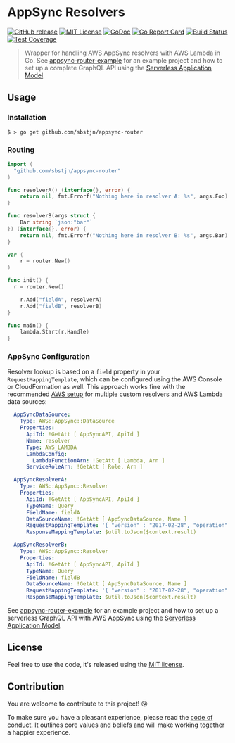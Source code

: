 # AppSync Resolvers

[![GitHub release](https://img.shields.io/github/release/sbstjn/appsync-router.svg?maxAge=600)](https://github.com/sbstjn/appsync-router/releases)
[![MIT License](https://img.shields.io/github/license/sbstjn/appsync-router.svg?maxAge=3600)](https://github.com/sbstjn/appsync-router/blob/master/LICENSE.md)
[![GoDoc](https://godoc.org/github.com/sbstjn/appsync-router?status.svg)](https://godoc.org/github.com/sbstjn/appsync-router)
[![Go Report Card](https://goreportcard.com/badge/github.com/sbstjn/appsync-router)](https://goreportcard.com/report/github.com/sbstjn/appsync-router)
[![Build Status](https://img.shields.io/circleci/project/sbstjn/appsync-router.svg?maxAge=600)](https://circleci.com/gh/sbstjn/appsync-router)
[![Test Coverage](https://api.codeclimate.com/v1/badges/ae56f89b122d14b9749e/test_coverage)](https://codeclimate.com/github/sbstjn/appsync-router/test_coverage)

> Wrapper for handling AWS AppSync resolvers with AWS Lambda in Go. See [appsync-router-example] for an example project and how to set up a complete GraphQL API using the [Serverless Application Model].

## Usage

### Installation

```
$ > go get github.com/sbstjn/appsync-router
```

### Routing

```go
import (
  "github.com/sbstjn/appsync-router"
)

func resolverA() (interface{}, error) {
	return nil, fmt.Errorf("Nothing here in resolver A: %s", args.Foo)
}

func resolverB(args struct {
	Bar string `json:"bar"`
}) (interface{}, error) {
	return nil, fmt.Errorf("Nothing here in resolver B: %s", args.Bar)
}

var (
	r = router.New()
)

func init() {
  r = router.New()

	r.Add("fieldA", resolverA)
	r.Add("fieldB", resolverB)
}

func main() {
	lambda.Start(r.Handle)
}
```

### AppSync Configuration

Resolver lookup is based on a `field` property in your `RequestMappingTemplate`, which can be configured using the AWS Console or CloudFormation as well. This approach works fine with the recommended [AWS setup] for multiple custom resolvers and AWS Lambda data sources:

```yaml
  AppSyncDataSource:
    Type: AWS::AppSync::DataSource
    Properties:
      ApiId: !GetAtt [ AppSyncAPI, ApiId ]
      Name: resolver
      Type: AWS_LAMBDA
      LambdaConfig:
        LambdaFunctionArn: !GetAtt [ Lambda, Arn ]
      ServiceRoleArn: !GetAtt [ Role, Arn ]

  AppSyncResolverA:
    Type: AWS::AppSync::Resolver
    Properties:
      ApiId: !GetAtt [ AppSyncAPI, ApiId ]
      TypeName: Query
      FieldName: fieldA
      DataSourceName: !GetAtt [ AppSyncDataSource, Name ]
      RequestMappingTemplate: '{ "version" : "2017-02-28", "operation": "Invoke", "payload": { "field": "fieldA", "arguments": $utils.toJson($context.arguments) } }'
      ResponseMappingTemplate: $util.toJson($context.result)

  AppSyncResolverB:
    Type: AWS::AppSync::Resolver
    Properties:
      ApiId: !GetAtt [ AppSyncAPI, ApiId ]
      TypeName: Query
      FieldName: fieldB
      DataSourceName: !GetAtt [ AppSyncDataSource, Name ]
      RequestMappingTemplate: '{ "version" : "2017-02-28", "operation": "Invoke", "payload": { "field": "fieldB", "arguments": $utils.toJson($context.arguments) } }'
      ResponseMappingTemplate: $util.toJson($context.result)
```

See [appsync-router-example] for an example project and how to set up a serverless GraphQL API with AWS AppSync using the [Serverless Application Model].

## License

Feel free to use the code, it's released using the [MIT license](LICENSE.md).

## Contribution

You are welcome to contribute to this project! 😘 

To make sure you have a pleasant experience, please read the [code of conduct](CODE_OF_CONDUCT.md). It outlines core values and beliefs and will make working together a happier experience.

[appsync-router-example]: https://github.com/sbstjn/appsync-router-example
[Serverless Application Model]: https://github.com/awslabs/serverless-application-model
[AWS setup]: https://docs.aws.amazon.com/appsync/latest/devguide/tutorial-lambda-resolvers.html